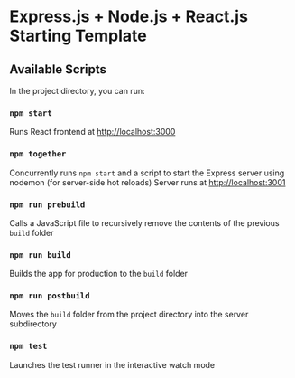 # Express.js + Node.js + React.js Starting Template

## Available Scripts
In the project directory, you can run:

### `npm start` 
Runs React frontend at [http://localhost:3000](http://localhost:3000)

### `npm together`
Concurrently runs `npm start` and a script to start the Express server using nodemon (for server-side hot reloads)
Server runs at [http://localhost:3001](http://localhost:3001)

### `npm run prebuild`
Calls a JavaScript file to recursively remove the contents of the previous `build` folder

### `npm run build`
Builds the app for production to the `build` folder

### `npm run postbuild`
Moves the `build` folder from the project directory into the server subdirectory

### `npm test`
Launches the test runner in the interactive watch mode